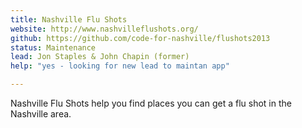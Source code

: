 ```yaml
---
title: Nashville Flu Shots 
website: http://www.nashvilleflushots.org/ 
github: https://github.com/code-for-nashville/flushots2013
status: Maintenance 
lead: Jon Staples & John Chapin (former)  
help: "yes - looking for new lead to maintan app" 

---
```


Nashville Flu Shots help you find places you can get a flu shot in the Nashville area.

